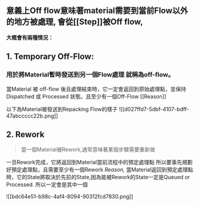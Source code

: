 ## 意義上Off flow意味著material需要到當前Flow以外的地方被處理, 會從[[Step]]被Off flow, 


**大概會有兩種情況：**

## **1. Temporary Off-Flow:**

### 用於將Material暫時發送到另一個Flow處理 就稱為off-flow。

當Material 被 off-flow 後且處理結束時，它一定會返回到原始處理點，並保持 Dispatched 或 Processed 狀態。且至少有一個Off-Flow [[Reason]]

以下為Material被發送到Repacking Flow的樣子
![[d027ffd7-5dbf-4107-bdff-47abccccc22b.png]]

## 2. Rework

> 當一個Material被Rework,通常意味著某個步驟需要重新做

一旦Rework完成，它將返回到Material當前流程中的預定處理點 所以要事先規劃好預定處理點，且需要至少有一個Rework _Reason,_ 當Material返回到預定處理點 時，它的State將取決於先前的State,因為能被Rework的State一定是Queued or Processed. 所以一定會是其中一個

![[bdc64e51-b98c-4af4-8094-90312fcd7830.png]]